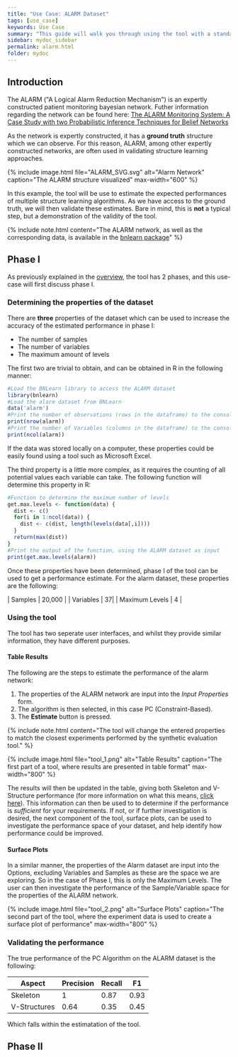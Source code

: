 ```yaml
---
title: "Use Case: ALARM Dataset"
tags: [use_case]
keywords: Use Case
summary: "This guide will walk you through using the tool with a standard bayesian network benchmarking dataset; ALARM."
sidebar: mydoc_sidebar
permalink: alarm.html
folder: mydoc
---
```


## Introduction

The ALARM ("A Logical Alarm Reduction Mechanism") is an expertly constructed patient monitoring bayesian network. Futher information regarding the network can be found here: [The ALARM Monitoring System: A Case Study with two Probabilistic Inference Techniques for Belief Networks](https://link.springer.com/chapter/10.1007/978-3-642-93437-7_28)

As the network is expertly constructed, it has a **ground truth** structure which we can observe. For this reason, ALARM, among other expertly constructed networks, are often used in validating structure learning approaches.

{% include image.html file="ALARM_SVG.svg" alt="Alarm Network" caption="The ALARM structure visualized" max-width="600" %}

In this example, the tool will be use to estimate the expected performances of multiple structure learning algorithms. As we have access to the ground truth, we will then validate these estimates. Bare in mind, this is **not** a typical step, but a demonstration of the validity of the tool.

{% include note.html content="The ALARM network, as well as the corresponding data, is available in the [bnlearn package](http://www.bnlearn.com/)" %}

## Phase I

As previously explained in the [overview](index.html), the tool has 2 phases, and this use-case will first discuss phase I.

### Determining the properties of the dataset

There are **three** properties of the dataset which can be used to increase the accuracy of the estimated performance in phase I:

* The number of samples
* The number of variables
* The maximum amount of levels

The first two are trivial to obtain, and can be obtained in R in the following manner:

```r
#Load the BNLearn library to access the ALARM dataset
library(bnlearn)
#Load the alarm dataset from BNLearn
data('alarm')
#Print the number of observations (rows in the dataframe) to the console
print(nrow(alarm))
#Print the number of Variables (columns in the dataframe) to the console
print(ncol(alarm))
````
If the data was stored locally on a computer, these properties could be easily found using a tool such as Microsoft Excel.

The third property is a little more complex, as it requires the counting of all potential values each variable can take. The following function will determine this property in R:

```r
#Function to determine the maximum number of levels
get.max.levels <- function(data) {
  dist <- c()
  for(i in 1:ncol(data)) {
    dist <- c(dist, length(levels(data[,i])))
  }
  return(max(dist))
}
#Print the output of the function, using the ALARM dataset as input
print(get.max.levels(alarm))
````

Once these properties have been determined, phase I of the tool can be used to get a performance estimate. For the alarm dataset, these properties are the following:

| Samples | 20,000 | 
| Variables | 37| 
| Maximum Levels | 4 | 

### Using the tool

The tool has two seperate user interfaces, and whilst they provide similar information, they have different purposes.

#### Table Results

The following are the steps to estimate the performance of the alarm network:

1. The properties of the ALARM network are input into the *Input Properties* form.
2. The algorithm is then selected, in this case PC (Constraint-Based).
3. The **Estimate** button is pressed.

{% include note.html content="The tool will change the entered properties to match the closest experiments performed by the synthetic evaluation tool." %}

{% include image.html file="tool_1.png" alt="Table Results" caption="The first part of a tool, where results are presented in table format" max-width="800" %}

The results will then be updated in the table, giving both Skeleton and V-Structure performance (for more information on what this means, [click here](skeleton.html)). This information can then be used to to determine if the performance is *sufficient* for your requirements.
If not, or if further investigation is desired, the next component of the tool, surface plots, can be used to investigate the performance space of your dataset, and help identify how performance could be improved.

#### Surface Plots

In a similar manner, the properties of the Alarm dataset are input into the Options, excluding Variables and Samples as these are the space we are exploring. So in the case of Phase I, this is only the Maximum Levels. The user can then investigate the performance of the Sample/Variable space for the properties of the ALARM network.

{% include image.html file="tool_2.png" alt="Surface Plots" caption="The second part of the tool, where the experiment data is used to create a surface plot of performance" max-width="800" %}


### Validating the performance

The true performance of the PC Algorithm on the ALARM dataset is the following:

| Aspect | Precision | Recall | F1 |
|-------|--------|---------|---------|
| Skeleton | 1 | 0.87 | 0.93 |
| V-Structures | 0.64 | 0.35 | 0.45 |

Which falls within the estimatation of the tool.

## Phase II